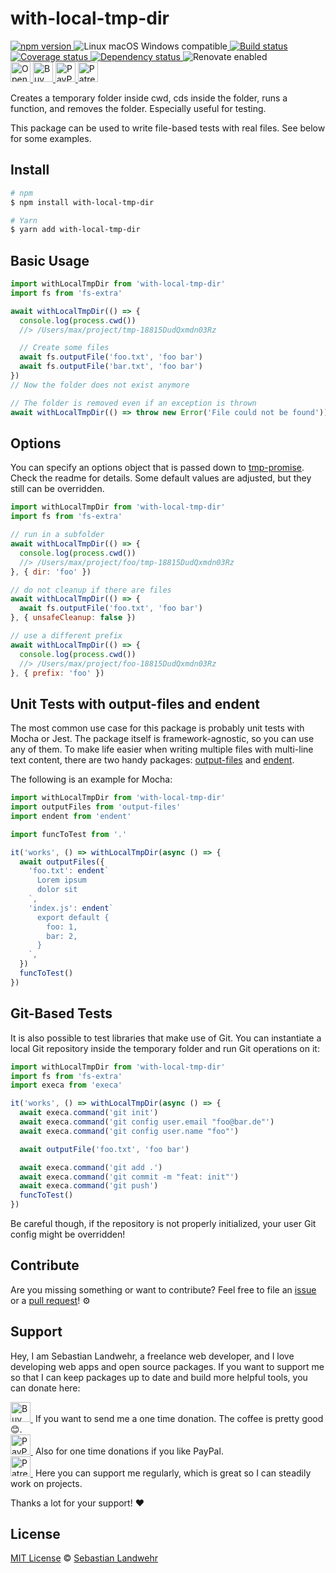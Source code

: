 <!-- TITLE/ -->
# with-local-tmp-dir
<!-- /TITLE -->

<!-- BADGES/ -->
  <p>
    <a href="https://npmjs.org/package/with-local-tmp-dir">
      <img
        src="https://img.shields.io/npm/v/with-local-tmp-dir.svg"
        alt="npm version"
      >
    </a><img src="https://img.shields.io/badge/os-linux%20%7C%C2%A0macos%20%7C%C2%A0windows-blue" alt="Linux macOS Windows compatible"><a href="https://github.com/dword-design/with-local-tmp-dir/actions">
      <img
        src="https://github.com/dword-design/with-local-tmp-dir/workflows/build/badge.svg"
        alt="Build status"
      >
    </a><a href="https://codecov.io/gh/dword-design/with-local-tmp-dir">
      <img
        src="https://codecov.io/gh/dword-design/with-local-tmp-dir/branch/master/graph/badge.svg"
        alt="Coverage status"
      >
    </a><a href="https://david-dm.org/dword-design/with-local-tmp-dir">
      <img src="https://img.shields.io/david/dword-design/with-local-tmp-dir" alt="Dependency status">
    </a><img src="https://img.shields.io/badge/renovate-enabled-brightgreen" alt="Renovate enabled"><br/><a href="https://gitpod.io/#https://github.com/dword-design/with-local-tmp-dir">
      <img
        src="https://gitpod.io/button/open-in-gitpod.svg"
        alt="Open in Gitpod"
        height="32"
      >
    </a><a href="https://www.buymeacoffee.com/dword">
      <img
        src="https://www.buymeacoffee.com/assets/img/guidelines/download-assets-sm-2.svg"
        alt="Buy Me a Coffee"
        height="32"
      >
    </a><a href="https://paypal.me/SebastianLandwehr">
      <img
        src="https://dword-design.de/images/paypal.svg"
        alt="PayPal"
        height="32"
      >
    </a><a href="https://www.patreon.com/dworddesign">
      <img
        src="https://dword-design.de/images/patreon.svg"
        alt="Patreon"
        height="32"
      >
    </a>
</p>
<!-- /BADGES -->

<!-- DESCRIPTION/ -->
Creates a temporary folder inside cwd, cds inside the folder, runs a function, and removes the folder. Especially useful for testing.
<!-- /DESCRIPTION -->

This package can be used to write file-based tests with real files. See below for some examples.

<!-- INSTALL/ -->
## Install

```bash
# npm
$ npm install with-local-tmp-dir

# Yarn
$ yarn add with-local-tmp-dir
```
<!-- /INSTALL -->

## Basic Usage

```js
import withLocalTmpDir from 'with-local-tmp-dir'
import fs from 'fs-extra'

await withLocalTmpDir(() => {
  console.log(process.cwd())
  //> /Users/max/project/tmp-18815DudQxmdn03Rz

  // Create some files
  await fs.outputFile('foo.txt', 'foo bar')
  await fs.outputFile('bar.txt', 'foo bar')
})
// Now the folder does not exist anymore

// The folder is removed even if an exception is thrown
await withLocalTmpDir(() => throw new Error('File could not be found'))
```

## Options

You can specify an options object that is passed down to [tmp-promise](https://github.com/benjamingr/tmp-promise). Check the readme for details. Some default values are adjusted, but they still can be overridden.

```js
import withLocalTmpDir from 'with-local-tmp-dir'
import fs from 'fs-extra'

// run in a subfolder
await withLocalTmpDir(() => {
  console.log(process.cwd())
  //> /Users/max/project/foo/tmp-18815DudQxmdn03Rz
}, { dir: 'foo' })

// do not cleanup if there are files
await withLocalTmpDir(() => {
  await fs.outputFile('foo.txt', 'foo bar')
}, { unsafeCleanup: false })

// use a different prefix
await withLocalTmpDir(() => {
  console.log(process.cwd())
  //> /Users/max/project/foo-18815DudQxmdn03Rz
}, { prefix: 'foo' })
```

## Unit Tests with output-files and endent

The most common use case for this package is probably unit tests with Mocha or Jest. The package itself is framework-agnostic, so you can use any of them. To make life easier when writing multiple files with multi-line text content, there are two handy packages: [output-files](git@github.com:dword-design/output-files.git) and [endent](https://github.com/indentjs/endent).

The following is an example for Mocha:

```js
import withLocalTmpDir from 'with-local-tmp-dir'
import outputFiles from 'output-files'
import endent from 'endent'

import funcToTest from '.'

it('works', () => withLocalTmpDir(async () => {
  await outputFiles({
    'foo.txt': endent`
      Lorem ipsum
      dolor sit
    `,
    'index.js': endent`
      export default {
        foo: 1,
        bar: 2,
      }
    `,
  })
  funcToTest()
})
```

## Git-Based Tests

It is also possible to test libraries that make use of Git. You can instantiate a local Git repository inside the temporary folder and run Git operations on it:

```js
import withLocalTmpDir from 'with-local-tmp-dir'
import fs from 'fs-extra'
import execa from 'execa'

it('works', () => withLocalTmpDir(async () => {
  await execa.command('git init')
  await execa.command('git config user.email "foo@bar.de"')
  await execa.command('git config user.name "foo"')

  await outputFile('foo.txt', 'foo bar')

  await execa.command('git add .')
  await execa.command('git commit -m "feat: init"')
  await execa.command('git push')
  funcToTest()
})
```

Be careful though, if the repository is not properly initialized, your user Git config might be overridden!

<!-- LICENSE/ -->
## Contribute

Are you missing something or want to contribute? Feel free to file an [issue](https://github.com/dword-design/with-local-tmp-dir/issues) or a [pull request](https://github.com/dword-design/with-local-tmp-dir/pulls)! ⚙️

## Support

Hey, I am Sebastian Landwehr, a freelance web developer, and I love developing web apps and open source packages. If you want to support me so that I can keep packages up to date and build more helpful tools, you can donate here:

<p>
  <a href="https://www.buymeacoffee.com/dword">
    <img
      src="https://www.buymeacoffee.com/assets/img/guidelines/download-assets-sm-2.svg"
      alt="Buy Me a Coffee"
      height="32"
    >
  </a>&nbsp;If you want to send me a one time donation. The coffee is pretty good 😊.<br/>
  <a href="https://paypal.me/SebastianLandwehr">
    <img
      src="https://dword-design.de/images/paypal.svg"
      alt="PayPal"
      height="32"
    >
  </a>&nbsp;Also for one time donations if you like PayPal.<br/>
  <a href="https://www.patreon.com/dworddesign">
    <img
      src="https://dword-design.de/images/patreon.svg"
      alt="Patreon"
      height="32"
    >
  </a>&nbsp;Here you can support me regularly, which is great so I can steadily work on projects.
</p>

Thanks a lot for your support! ❤️

## License

[MIT License](https://opensource.org/licenses/MIT) © [Sebastian Landwehr](https://dword-design.de)
<!-- /LICENSE -->
